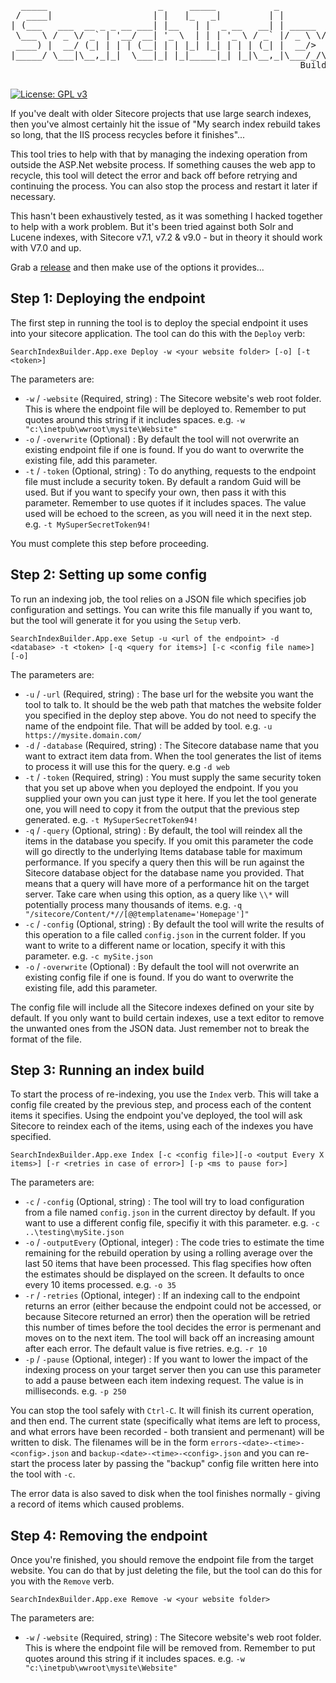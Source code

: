 <pre>
  _____                     _     _____           _
 / ____|                   | |   |_   _|         | |
| (___   ___  __ _ _ __ ___| |__   | |  _ __   __| | _____  _
 \___ \ / _ \/ _` | '__/ __| '_ \  | | | '_ \ / _` |/ _ \ \/ /
 ____) |  __/ (_| | | | (__| | | |_| |_| | | | (_| |  __/>  <
|_____/ \___|\__,_|_|  \___|_| |_|_____|_| |_|\__,_|\___/_/\_\
                                                       Builder

</pre>
[![License: GPL v3](https://img.shields.io/badge/License-GPLv3-blue.svg)](https://www.gnu.org/licenses/gpl-3.0)

If you've dealt with older Sitecore projects that use large search indexes, then you've almost certainly hit the
issue of "My search index rebuild takes so long, that the IIS process recycles before it finishes"...

This tool tries to help with that by managing the indexing operation from outside the ASP.Net website process. If
something causes the web app to recycle, this tool will detect the error and back off before retrying and continuing
the process. You can also stop the process and restart it later if necessary.

This hasn't been exhaustively tested, as it was something I hacked together to help with a work problem. But it's been
tried against both Solr and Lucene indexes, with Sitecore v7.1, v7.2 & v9.0 - but in theory it should work with V7.0 and up.

Grab a [release](/jermdavis/SearchIndexBuilder/releases) and then make use of the options it provides...

## Step 1: Deploying the endpoint

The first step in running the tool is to deploy the special endpoint it uses into your sitecore application. The tool can
do this with the `Deploy` verb:

`SearchIndexBuilder.App.exe Deploy -w <your website folder> [-o] [-t <token>]` 

The parameters are:

* `-w` / `-website` (Required, string) : The Sitecore website's web root folder. This is where the endpoint file will be deployed to.
  Remember to put quotes around this string if it includes spaces. e.g. `-w "c:\inetpub\wwroot\mysite\Website"`
* `-o` / `-overwrite` (Optional) : By default the tool will not overwrite an existing endpoint file if one is found. If you do want
  to overwrite the existing file, add this parameter.
* `-t` / `-token` (Optional, string) : To do anything, requests to the endpoint file must include a security token. By default a
  random Guid will be used. But if you want to specify your own, then pass it with this parameter. Remember to use quotes if it includes
  spaces. The value used will be echoed to the screen, as you will need it in the next step. e.g. `-t MySuperSecretToken94!`

You must complete this step before proceeding.

## Step 2: Setting up some config

To run an indexing job, the tool relies on a JSON file which specifies job configuration and settings. You can write this file manually if
you want to, but the tool will generate it for you using the `Setup` verb.

`SearchIndexBuilder.App.exe Setup -u <url of the endpoint> -d <database> -t <token> [-q <query for items>] [-c <config file name>] [-o]`

The parameters are:

* `-u` / `-url` (Required, string) : The base url for the website you want the tool to talk to. It should be the web path that matches the
  website folder you specified in the deploy step above. You do not need to specify the name of the endpoint file. That will be added by
  tool. e.g. `-u https://mysite.domain.com/`
* `-d` / `-database` (Required, string) : The Sitecore database name that you want to extract item data from. When the tool generates the
  list of items to process it will use this for the query. e.g `-d web`
* `-t` / `-token` (Required, string) : You must supply the same security token that you set up above when you deployed the endpoint. If you
  you supplied your own you can just type it here. If you let the tool generate one, you will need to copy it from the output that the
  previous step generated. e.g. `-t MySuperSecretToken94!`
* `-q` / `-query` (Optional, string) : By default, the tool will reindex all the items in the database you specify. If you omit this parameter the code
  will go directly to the underlying Items database table for maximum performance. If you specify a query then this will be run against the Sitecore
  database object for the database name you provided. That means that a query will have more of a performance hit on the target server. Take care when
  using this option, as a query like `\\*` will potentially process many thousands of items. e.g. `-q "/sitecore/Content/*//[@@templatename='Homepage']"`
* `-c` / `-config` (Optional, string) : By default the tool will write the results of this operation to a file called `config.json` in the current folder.
  If you want to write to a different name or location, specify it with this parameter. e.g. `-c mySite.json`
* `-o` / `-overwrite` (Optional) : By default the tool will not overwrite an existing config file if one is found. If you do want
  to overwrite the existing file, add this parameter.

The config file will include all the Sitecore indexes defined on your site by default. If you only want to build certain indexes, use a text editor to
remove the unwanted ones from the JSON data. Just remember not to break the format of the file.

## Step 3: Running an index build

To start the process of re-indexing, you use the `Index` verb. This will take a config file created by the previous step, and process each of the content
items it specifies. Using the endpoint you've deployed, the tool will ask Sitecore to reindex each of the items, using each of the indexes
you have specified. 

`SearchIndexBuilder.App.exe Index [-c <config file>][-o <output Every X items>] [-r <retries in case of error>] [-p <ms to pause for>]`

The parameters are:

* `-c` / `-config` (Optional, string) : The tool will try to load configuration from a file named `config.json` in the current directoy by default. If you want to use
  a different config file, specifiy it with this parameter. e.g. `-c ..\testing\mySite.json`
* `-o` / `-outputEvery` (Optional, integer) : The code tries to estimate the time remaining for the rebuild operation by using a rolling average over the last 50 items that
  have been processed. This flag specifies how often the estimates should be displayed on the screen. It defaults to once every 10 items processed. e.g. `-o 35`
* `-r` / `-retries` (Optional, integer) : If an indexing call to the endpoint returns an error (either because the endpoint could not be accessed, or because Sitecore returned
  an error) then the operation will be retried this number of times before the tool decides the error is permenant and moves on to the next item. The tool will back off an
  increasing amount after each error. The default value is five retries. e.g. `-r 10`
* `-p` / `-pause` (Optional, integer) : If you want to lower the impact of the indexing process on your target server then you can use this
  parameter to add a pause between each item indexing request. The value is in milliseconds. e.g. `-p 250`

You can stop the tool safely with `Ctrl-C`. It will finish its current operation, and then end. The current state (specifically what items are left to process, and what errors
have been recorded - both transient and permenant) will be written to disk. The filenames will be in the form `errors-<date>-<time>-<config>.json` and `backup-<date>-<time>-<config>.json`
and you can re-start the process later by passing the "backup" config file written here into the tool with `-c`.

The error data is also saved to disk when the tool finishes normally - giving a record of items which caused problems.

## Step 4: Removing the endpoint

Once you're finished, you should remove the endpoint file from the target website. You can do that by just deleting the file, but the tool
can do this for you with the `Remove` verb.

`SearchIndexBuilder.App.exe Remove -w <your website folder>`

The parameters are:

* `-w` / `-website` (Required, string) : The Sitecore website's web root folder. This is where the endpoint file will be removed from.
  Remember to put quotes around this string if it includes spaces. e.g. `-w "c:\inetpub\wwroot\mysite\Website"`